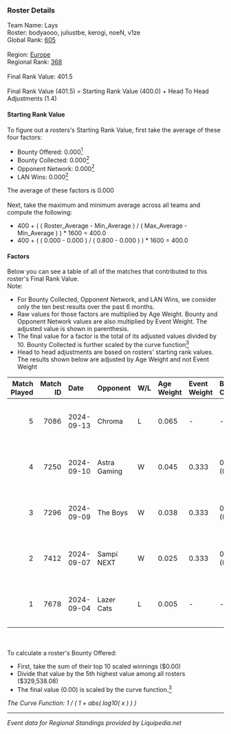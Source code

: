 ### Roster Details<br />
Team Name: Lays<br />
Roster: bodyaooo, juliustbe, kerogi, noeN, v1ze<br />
Global Rank: [605](../standings_global.md)<br />
<br />
Region: [Europe]( ../standings_europe.md)<br />
Regional Rank: [368]( ../standings_europe.md)<br />
<br />
Final Rank Value:  401.5<br />
<br />
Final Rank Value (401.5) = Starting Rank Value (400.0) + Head To Head Adjustments (1.4)<br />

#### Starting Rank Value<br />
To figure out a rosters's Starting Rank Value, first take the average of these four factors:<br />
- Bounty Offered: 0.000[<sup>1</sup>](#table2)
- Bounty Collected: 0.000[<sup>2</sup>](#table1)
- Opponent Network: 0.000[<sup>2</sup>](#table1)
- LAN Wins: 0.000[<sup>2</sup>](#table1)

The average of these factors is 0.000<br />
<br />
Next, take the maximum and minimum average across all teams and compute the following:<br />
- 400 + ( ( Roster_Average - Min_Average ) / ( Max_Average - Min_Average ) ) * 1600 = 400.0
- 400 + ( ( 0.000 - 0.000 ) / ( 0.800 - 0.000 ) ) * 1600 = 400.0


#### Factors<br />
Below you can see a table of all of the matches that contributed to this roster's Final Rank Value.<br />
Note:<br />

- For Bounty Collected, Opponent Network, and LAN Wins, we consider only the ten best results over the past 6 months.
- Raw values for those factors are multiplied by Age Weight. Bounty and Opponent Network values are also multiplied by Event Weight. The adjusted value is shown in parenthesis.
- The final value for a factor is the total of its adjusted values divided by 10. Bounty Collected is further scaled by the curve function[<sup>3</sup>](#curveFunction)
- Head to head adjustments are based on rosters' starting rank values. The results shown below are adjusted by Age Weight and not Event Weight
<span id="table1"></span><br />


| Match Played | Match ID | Date       | Opponent     | W/L | Age Weight | Event Weight | Bounty Collected | Opponent Network | LAN Wins  | H2H Adj. | Roster                                  |
| -: | -: | :- | :- | :- | :- | :- | :- | :- | :- | -: | :- |
|            5 |     7086 | 2024-09-13 | Chroma       | L   | 0.065      | -            | -                | -                | -         |    -0.35 | bodyaooo, juliustbe, kerogi, noeN, v1ze |
|            4 |     7250 | 2024-09-10 | Astra Gaming | W   | 0.045      | 0.333        | 0.000 (0.000)    | 0.000 (0.000)    | 0 (0.000) |     0.71 | bodyaooo, juliustbe, kerogi, noeN, v1ze |
|            3 |     7296 | 2024-09-09 | The Boys     | W   | 0.038      | 0.333        | 0.000 (0.000)    | 0.001 (0.000)    | 0 (0.000) |     0.60 | bodyaooo, jeakzz, juliustbe, noeN, v1ze |
|            2 |     7412 | 2024-09-07 | Sampi NEXT   | W   | 0.025      | 0.333        | 0.000 (0.000)    | 0.022 (0.000)    | 0 (0.000) |     0.50 | bodyaooo, jeakzz, juliustbe, noeN, v1ze |
|            1 |     7678 | 2024-09-04 | Lazer Cats   | L   | 0.005      | -            | -                | -                | -         |    -0.02 | bodyaooo, juliustbe, kerogi, noeN, v1ze |

<br />
<span id="table2"></span><br />
To calculate a roster's Bounty Offered:<br />

- First, take the sum of their top 10 scaled winnings ($0.00)
- Divide that value by the 5th highest value among all rosters ($329,538.08)
- The final value (0.00) is scaled by the curve function.[<sup>3</sup>](#curveFunction)

<span id="curveFunction"></span>_The Curve Function: 1 / ( 1 + abs( log10( x ) ) )_<br />

---
_Event data for Regional Standings provided by Liquipedia.net_<br />

